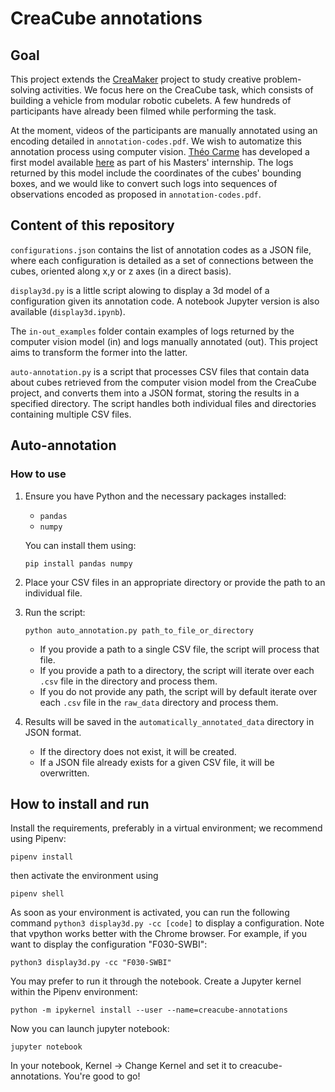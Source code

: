 # CreaCube annotations

## Goal

This project extends the [CreaMaker](https://creamaker.wordpress.com/) project to study creative problem-solving activities. We focus here on the CreaCube task, which consists of building a vehicle from modular robotic cubelets. A few hundreds of participants have already been filmed while performing the task.

At the moment, videos of the participants are manually annotated using an encoding detailed in `annotation-codes.pdf`. We wish to automatize this annotation process using computer vision. [Théo Carme](https://github.com/TheoCarme) has developed a first model available [here](https://github.com/TheoCarme/CreaCube) as part of his Masters' internship. The logs returned by this model include the coordinates of the cubes' bounding boxes, and we would like to convert such logs into sequences of observations encoded as proposed in `annotation-codes.pdf`.

## Content of this repository

`configurations.json` contains the list of annotation codes as a JSON file, where each configuration is detailed as a set of connections between the cubes, oriented along x,y or z axes (in a direct basis).

`display3d.py` is a little script alowing to display a 3d model of a configuration given its annotation code. A notebook Jupyter version is also available (`display3d.ipynb`).

The `in-out_examples` folder contain examples of logs returned by the computer vision model (in) and logs manually annotated (out). This project aims to transform the former into the latter.

`auto-annotation.py` is a script that processes CSV files that contain data about cubes retrieved from the computer vision model from the CreaCube project, and converts them into a JSON format, storing the results in a specified directory. The script handles both individual files and directories containing multiple CSV files.

## Auto-annotation

### How to use

1. Ensure you have Python and the necessary packages installed:
   - `pandas`
   - `numpy`

   You can install them using:

   ```shell
   pip install pandas numpy
   ```

2. Place your CSV files in an appropriate directory or provide the path to an individual file.

3. Run the script:

   ```shell
   python auto_annotation.py path_to_file_or_directory
   ```

   - If you provide a path to a single CSV file, the script will process that file.
   - If you provide a path to a directory, the script will iterate over each `.csv` file in the directory and process them.
   - If you do not provide any path, the script will by default iterate over each `.csv` file in the `raw_data` directory and process them.

4. Results will be saved in the `automatically_annotated_data` directory in JSON format.

   - If the directory does not exist, it will be created.
   - If a JSON file already exists for a given CSV file, it will be overwritten.

## How to install and run

Install the requirements, preferably in a virtual environment; we recommend using Pipenv:

```pipenv install```

then activate the environment using

```pipenv shell```

As soon as your environment is activated, you can run the following command `python3 display3d.py -cc [code]` to display a configuration. Note that vpython works better with the Chrome browser. For example, if you want to display the configuration "F030-SWBI":

```
python3 display3d.py -cc "F030-SWBI"
```

You may prefer to run it through the notebook. Create a Jupyter kernel within the Pipenv environment:

```python -m ipykernel install --user --name=creacube-annotations```

Now you can launch jupyter notebook:

```jupyter notebook```

In your notebook, Kernel -> Change Kernel and set it to creacube-annotations.
You're good to go!

